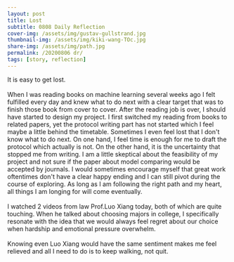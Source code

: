 ```yaml
---
layout: post
title: Lost
subtitle: 0808 Daily Reflection
cover-img: /assets/img/gustav-gullstrand.jpg
thumbnail-img: /assets/img/kiki-wang-TOc.jpg
share-img: /assets/img/path.jpg
permalink: /20200806 dr/
tags: [story, reflection]
---
```


It is easy to get lost.  
<br>
When I was reading books on machine learning several weeks ago I felt fulfilled every day and knew what 
to do next with a clear target that was to finish those book from cover to cover. After the reading job 
is over, I should have started to design my project. I first switched my reading from books to related papers, yet 
the protocol writing part has not started which I feel maybe a little behind the timetable. Sometimes I even feel lost 
that I don't know what to do next. On one hand, I feel time is enough for me to draft the protocol which actually is not. 
On the other hand, it is the uncertainty that stopped me from writing. I am a little skeptical about 
the feasibility of my project and not sure if the paper about model comparing would be accepted by journals. I would 
sometimes encourage myself that great work oftentimes don't have a clear happy ending and I can still pivot during the 
course of exploring. As long as I am following the right path and my heart, all things I am longing for 
will come eventually.  
<br>
I watched 2 videos from law Prof.Luo Xiang today, both of which are quite touching. When he talked about choosing majors in college, 
I specifically resonate with the idea that we would always feel regret about our choice 
when hardship and emotional pressure overwhelm.  
<br>
Knowing even Luo Xiang would have the same sentiment makes me feel relieved and all I need to do is to keep walking, not quit. 